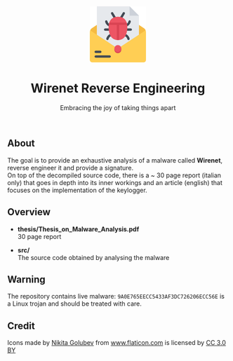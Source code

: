 <p align="center">
    <img src="img/spam.png"/>
</p>

<h1 align="center">Wirenet Reverse Engineering</h1>
<p align="center">Embracing the joy of taking things apart</p>
<br>

## About
The goal is to provide an exhaustive analysis of a malware called <strong>Wirenet</strong>, reverse engineer it and provide a signature.  
On top of the decompiled source code, there is a ~ 30 page report (italian only) that goes in depth into its inner workings and an article (english) that focuses on the implementation of the keylogger.

## Overview

* <strong>thesis/Thesis\_on\_Malware\_Analysis.pdf</strong>  
30 page report

* <strong>src/</strong>  
The source code obtained by analysing the malware

## Warning

The repository contains live malware: `9A0E765EECC5433AF3DC726206ECC56E` is a Linux trojan and should be treated with care.

## Credit

<div>Icons made by <a href="https://www.flaticon.com/authors/nikita-golubev" title="Nikita Golubev">Nikita Golubev</a> from <a href="https://www.flaticon.com/" title="Flaticon">www.flaticon.com</a> is licensed by <a href="http://creativecommons.org/licenses/by/3.0/" title="Creative Commons BY 3.0" target="_blank">CC 3.0 BY</a></div>
